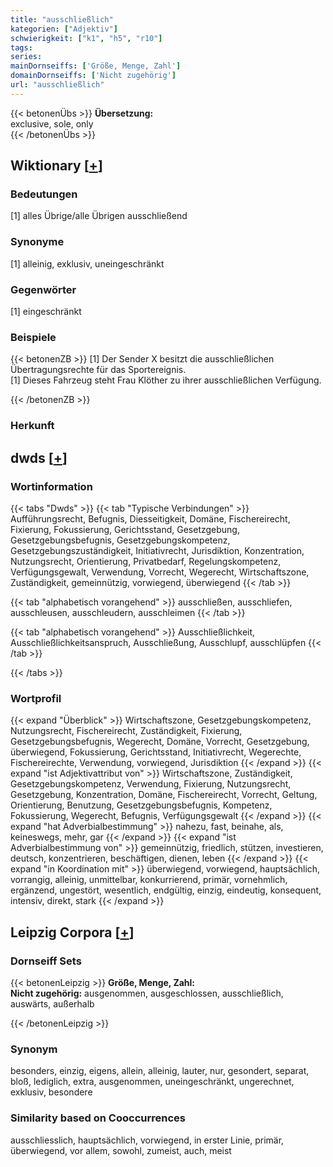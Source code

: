 ```yaml
---
title: "ausschließlich"
kategorien: ["Adjektiv"]
schwierigkeit: ["k1", "h5", "r10"]
tags:
series:
mainDornseiffs: ['Größe, Menge, Zahl']
domainDornseiffs: ['Nicht zugehörig']
url: "ausschließlich"
---
```


{{< betonenÜbs >}}
**Übersetzung:**  
exclusive, sole, only  
{{< /betonenÜbs >}}

## Wiktionary [[+](https://de.wiktionary.org/wiki/ausschließlich)]

### Bedeutungen
[1] alles Übrige/alle Übrigen ausschließend  

### Synonyme
[1] alleinig, exklusiv, uneingeschränkt  

### Gegenwörter
[1] eingeschränkt  

### Beispiele
{{< betonenZB >}}
[1] Der Sender X besitzt die ausschließlichen Übertragungsrechte für das Sportereignis.  
[1] Dieses Fahrzeug steht Frau Klöther zu ihrer ausschließlichen Verfügung.  

{{< /betonenZB >}}
### Herkunft



## dwds [[+](https://www.dwds.de/wb/ausschließlich)]

### Wortinformation
{{< tabs "Dwds" >}}
{{< tab "Typische Verbindungen" >}}
Aufführungsrecht, Befugnis, Diesseitigkeit, Domäne, Fischereirecht, Fixierung, Fokussierung, Gerichtsstand, Gesetzgebung, Gesetzgebungsbefugnis, Gesetzgebungskompetenz, Gesetzgebungszuständigkeit, Initiativrecht, Jurisdiktion, Konzentration, Nutzungsrecht, Orientierung, Privatbedarf, Regelungskompetenz, Verfügungsgewalt, Verwendung, Vorrecht, Wegerecht, Wirtschaftszone, Zuständigkeit, gemeinnützig, vorwiegend, überwiegend
{{< /tab >}}

{{< tab "alphabetisch vorangehend" >}}
ausschließen, ausschliefen, ausschleusen, ausschleudern, ausschleimen
{{< /tab >}}

{{< tab "alphabetisch vorangehend" >}}
Ausschließlichkeit, Ausschließlichkeitsanspruch, Ausschließung, Ausschlupf, ausschlüpfen
{{< /tab >}}

{{< /tabs >}}

### Wortprofil
{{< expand "Überblick" >}} Wirtschaftszone, Gesetzgebungskompetenz, Nutzungsrecht, Fischereirecht, Zuständigkeit, Fixierung, Gesetzgebungsbefugnis, Wegerecht, Domäne, Vorrecht, Gesetzgebung, überwiegend, Fokussierung, Gerichtsstand, Initiativrecht, Wegerechte, Fischereirechte, Verwendung, vorwiegend, Jurisdiktion {{< /expand >}}
{{< expand "ist Adjektivattribut von" >}} Wirtschaftszone, Zuständigkeit, Gesetzgebungskompetenz, Verwendung, Fixierung, Nutzungsrecht, Gesetzgebung, Konzentration, Domäne, Fischereirecht, Vorrecht, Geltung, Orientierung, Benutzung, Gesetzgebungsbefugnis, Kompetenz, Fokussierung, Wegerecht, Befugnis, Verfügungsgewalt {{< /expand >}}
{{< expand "hat Adverbialbestimmung" >}} nahezu, fast, beinahe, als, keineswegs, mehr, gar {{< /expand >}}
{{< expand "ist Adverbialbestimmung von" >}} gemeinnützig, friedlich, stützen, investieren, deutsch, konzentrieren, beschäftigen, dienen, leben {{< /expand >}}
{{< expand "in Koordination mit" >}} überwiegend, vorwiegend, hauptsächlich, vorrangig, alleinig, unmittelbar, konkurrierend, primär, vornehmlich, ergänzend, ungestört, wesentlich, endgültig, einzig, eindeutig, konsequent, intensiv, direkt, stark {{< /expand >}}

## Leipzig Corpora [[+](https://corpora.uni-leipzig.de/en/res?word=ausschließlich&corpusId=deu_newscrawl-public_2018)]

### Dornseiff Sets
{{< betonenLeipzig >}}
**Größe, Menge, Zahl:**  
**Nicht zugehörig:** ausgenommen, ausgeschlossen, ausschließlich, auswärts, außerhalb  

{{< /betonenLeipzig >}}

### Synonym
besonders, einzig, eigens, allein, alleinig, lauter, nur, gesondert, separat, bloß, lediglich, extra, ausgenommen, uneingeschränkt, ungerechnet, exklusiv, besondere


### Similarity based on Cooccurrences
ausschliesslich, hauptsächlich, vorwiegend, in erster Linie, primär, überwiegend, vor allem, sowohl, zumeist, auch, meist

